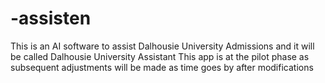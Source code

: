 # -assisten
This is an AI software to assist Dalhousie University Admissions and it will be called Dalhousie University Assistant
This app is at the pilot phase as subsequent adjustments will be made as time goes by after modifications
